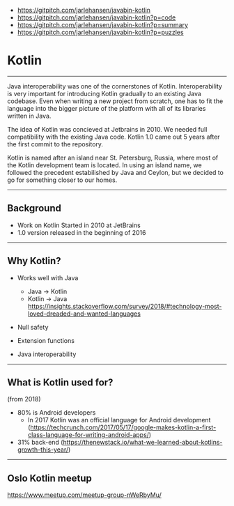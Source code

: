 * https://gitpitch.com/jarlehansen/javabin-kotlin
* https://gitpitch.com/jarlehansen/javabin-kotlin?p=code
* https://gitpitch.com/jarlehansen/javabin-kotlin?p=summary
* https://gitpitch.com/jarlehansen/javabin-kotlin?p=puzzles

# Kotlin
---

Java interoperability was one of the cornerstones of Kotlin. Interoperability is very important for introducing Kotlin gradually to an existing Java codebase. Even when writing a new project from scratch, one has to fit the language into the bigger picture of the platform with all of its libraries written in Java.

The idea of Kotlin was concieved at Jetbrains in 2010. We needed full compatibility with the existing Java code. Kotlin 1.0 came out 5 years after the first commit to the repository.

Kotlin is named after an island near St. Petersburg, Russia, where most of the Kotlin development team is located. In using an island name, we followed the precedent estabilished by Java and Ceylon, but we decided to go for something closer to our homes.

---

## Background

* Work on Kotlin Started in 2010 at JetBrains
* 1.0 version released in the beginning of 2016

---

## Why Kotlin?

* Works well with Java
  * Java -> Kotlin
  * Kotlin -> Java
https://insights.stackoverflow.com/survey/2018/#technology-most-loved-dreaded-and-wanted-languages

* Null safety
* Extension functions
* Java interoperability

---

## What is Kotlin used for?
 (from 2018)
* 80% is Android developers
  * In 2017 Kotlin was an official language for Android development (https://techcrunch.com/2017/05/17/google-makes-kotlin-a-first-class-language-for-writing-android-apps/)
* 31% back-end
(https://thenewstack.io/what-we-learned-about-kotlins-growth-this-year/)

---

## Oslo Kotlin meetup

https://www.meetup.com/meetup-group-nWeRbyMu/
